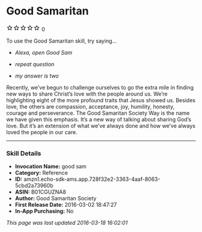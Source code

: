 # Good Samaritan
![0 stars](../../../images/ic_star_border_black_18dp_1x.png)![0 stars](../../../images/ic_star_border_black_18dp_1x.png)![0 stars](../../../images/ic_star_border_black_18dp_1x.png)![0 stars](../../../images/ic_star_border_black_18dp_1x.png)![0 stars](../../../images/ic_star_border_black_18dp_1x.png) 0

To use the Good Samaritan skill, try saying...

* *Alexa, open Good Sam*

* *repeat question*

* *my answer is two*

Recently, we’ve begun to challenge ourselves to go the extra mile in finding new ways to share Christ’s love with the people around us. We’re highlighting eight of the more profound traits that Jesus showed us. Besides love, the others are compassion, acceptance, joy, humility, honesty, courage and perseverance. The Good Samaritan Society Way is the name we have given this emphasis. It’s a new way of talking about sharing God’s love. But it’s an extension of what we’ve always done and how we’ve always loved the people in our care.

***

### Skill Details

* **Invocation Name:** good sam
* **Category:** Reference
* **ID:** amzn1.echo-sdk-ams.app.728f32e2-3363-4aaf-8063-5cbd2a73960b
* **ASIN:** B01CGUZNA8
* **Author:** Good Samaritan Society
* **First Release Date:** 2016-03-02 18:47:27
* **In-App Purchasing:** No

*This page was last updated 2016-03-18 16:02:01*
